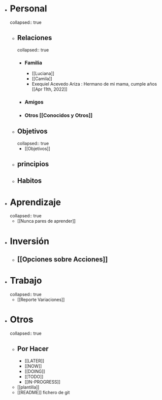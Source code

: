 - # Personal
  collapsed:: true
	- ## Relaciones
	  collapsed:: true
		- ### Familia
			- [[Luciana]]
			- [[Camila]]
			- Exequiel Acevedo Ariza : Hermano de mi mama, cumple años [[Apr 11th, 2022]]
		- ### Amigos
		- ### Otros [[Conocidos y Otros]]
	- ## Objetivos
	  collapsed:: true
		- [[Objetivos]]
	- ## principios
	- ## Habitos
- # Aprendizaje
  collapsed:: true
	- [[Nunca pares de aprender]]
- # Inversión
	- ## [[Opciones sobre Acciones]]
- # Trabajo
  collapsed:: true
	- [[Reporte Variaciones]]
- # Otros
  collapsed:: true
	- ## Por Hacer
		- [[LATER]]
		- [[NOW]]
		- [[DOING]]
		- [[TODO]]
		- [[IN-PROGRESS]]
	- [[plantilla]]
	- [[README]] fichero de git